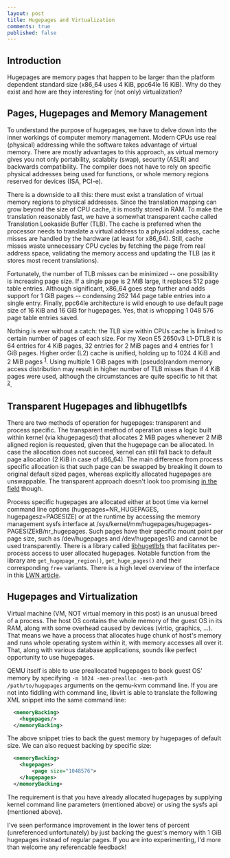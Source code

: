 ```yaml
---
layout: post
title: Hugepages and Virtualization
comments: true
published: false
---
```


## Introduction
Hugepages are memory pages that happen to be larger than the platform dependent standard size (x86_64 uses 4 KiB, ppc64le 16 KiB). Why do they exist and how are they interesting for (not only) virtualization?

<!--more-->

## Pages, Hugepages and Memory Management

To understand the purpose of hugepages, we have to delve down into the inner workings of computer memory management. Modern CPUs use real (physical) addressing while the software takes advantage of virtual memory. There are mostly advantages to this approach, as virtual memory gives you not only portability, scalabity (swap), security (ASLR) and backwards compatibility. The compiler does not have to rely on specific physical addresses being used for functions, or whole memory regions reserved for devices (ISA, PCI-e). 

There is a downside to all this: there must exist a translation of virtual memory regions to physical addresses. Since the translation mapping can grow beyond the size of CPU cache, it is mostly stored in RAM. To make the translation reasonably fast, we have a somewhat transparent cache called Translation Lookaside Buffer (TLB). The cache is preferred when the processor needs to translate a virtual address to a physical address, cache misses are handled by the hardware (at least for x86_64). Still, cache misses waste unnecessary CPU cycles by fetching the page from real address space, validating the memory access and updating the TLB (as it stores most recent translations).

Fortunately, the number of TLB misses can be minimized -- one possibility is increasing page size. If a single page is 2 MiB large, it replaces 512 page table entries. Although significant, x86_64 goes step further and adds support for 1 GiB pages -- condensing 262 144 page table entries into a single entry. Finally, ppc64le architecture is wild enough to use default page size of 16 KiB and 16 GiB for hugepages. Yes, that is whopping 1 048 576 page table entries saved.

Nothing is ever without a catch: the TLB size within CPUs cache is limited to certain number of pages of each size. For my Xeon E5 2650v3 L1-DTLB it is 64 entries for 4 KiB pages, 32 entries for 2 MiB pages and 4 entries for 1 GiB pages. Higher order (L2) cache is unified, holding up to 1024 4 KiB and 2 MiB pages <sup>[1]</sup>. Using multiple 1 GiB pages with (pseudo)random memory access distribution may result in higher number of TLB misses than if 4 KiB pages were used, although the circumstances are quite specific to hit that <sup>[2]</sup>.

## Transparent Hugepages and libhugetlbfs

There are two methods of operation for hugepages: transparent and process specific. The transparent method of operation uses a logic built within kernel (via khugepagesd) that allocates 2 MiB pages whenever 2 MiB aligned region is requested, given that the hugepage can be allocated. In case the allocation does not succeed, kernel can still fall back to default page allocation (2 KiB in case of x86_64). The main difference from process specific allocation is that such page can be swapped by breaking it down to original default sized pages, whereas explicitly allocated hugepages are unswappable. The transparent approach doesn't look too promising [in the field](https://www.perforce.com/blog/tales-field-taming-transparent-huge-pages-linux) though.

Process specific hugepages are allocated either at boot time via kernel command line options (hugepages=NR_HUGEPAGES, hugepagesz=PAGESIZE) or at the runtime by accessing the memory management sysfs interface at /sys/kernel/mm/hugepages/hugepages-PAGESIZEkB/nr_hugepages. Such pages have their specific mount point per page size, such as /dev/hugepages and /dev/hugepages1G and cannot be used transparently. There is a library called [libhugetlbfs](https://github.com/libhugetlbfs/libhugetlbfs) that facilitates per-process access to user allocated hugepages. Notable function from the library are `get_hugepage_region()`, `get_huge_pages()` and their corresponding `free` variants. There is a high level overview of the interface in this [LWN article](https://lwn.net/Articles/375096/).

## Hugepages and Virtualization

Virtual machine (VM, NOT virtual memory in this post) is an unusual breed of a process. The host OS contains the whole memory of the guest OS in its RAM, along with some overhead caused by devices (virtio, graphics, ...). That means we have a process that allocates huge chunk of host's memory and runs whole operating system within it, with memory accesses all over it. That, along with various database applications, sounds like perfect opportunity to use hugepages.

QEMU itself is able to use preallocated hugepages to back guest OS' memory by specifying `-m 1024 -mem-prealloc -mem-path /path/to/hugepages` arguments on the qemu-kvm command line. If you are not into fiddling with command line, libvirt is able to translate the following XML snippet into the same command line:

```xml
  <memoryBacking>
    <hugepages/>
  </memoryBacking>
```

The above snippet tries to back the guest memory by hugepages of default size. We can also request backing by specific size:

```xml
  <memoryBacking>
    <hugepages>
        <page size="1048576">
    </hugepages>
  </memoryBacking>
```

The requirement is that you have already allocated hugepages by supplying kernel command line parameters (mentioned above) or using the sysfs api (mentioned above).

I've seen performance improvement in the lower tens of percent (unreferenced unfortunately) by just backing the guest's memory with 1 GiB hugepages instead of regular pages. If you are into experimenting, I'd more than welcome any referencable feedback!

[1]: http://repnop.org/pd/slides/PD_Haswell_Architecture.pdf
[2]: https://www.pvk.ca/Blog/2014/02/18/how-bad-can-1gb-pages-be/
